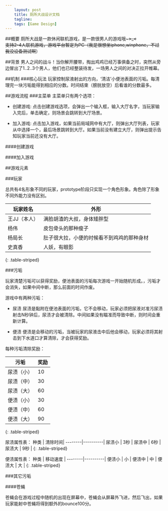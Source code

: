 ```yaml
---
    layout: post
    title: 厕所大战设计文档
    tagline: 
    tags: [Game Design]
---
```


##概要
厕所大战是一款休闲联机游戏，是一款很男人的游戏哦~~~>_<<br>
支持2-4人联机游戏，游戏平台暂定为PC（我是很想坐iphone,winphone，不过我没设备测试啊~~）

##背景
男人之间的战斗！当你解开腰带，掏出鸡鸡已经万事俱备之时，突然从旁边冒出了1..2..3个男人，他们也已经整装待发，一场男人之间的对决正拉开帷幕。

##机制
###核心玩法
玩家控制尿液射出的方向，‘清洁’小便池表面的污垢。每清理完一块污垢能得到相应的分数。时间结束（膀胱放空）后看谁的分数最多。

##游戏流程
###主菜单
主菜单只有两个选项：

- 创建游戏:
		点击创建游戏选项，会弹出一个输入框，输入大厅名字，当玩家输入完后，单击确定，则场景会跳转到大厅场景。

- 加入游戏:
		点击加入游戏，如果当前局域网中有大厅，则弹出大厅列表，玩家从中选择一个，最后场景跳转到大厅。如果当前没有建立大厅，则弹出提示告知玩家当前还没有大厅。




####创建游戏


####加入游戏


##游戏元素

###玩家

总共有4名形象不同的玩家，prototype阶段只实现一个角色形象。角色除了形象不同外能力没有区别。

玩家姓名    |外形                                      |
----------- |------------------------------------------|
王JJ（本人）|满脸胡渣的大叔，身体矮胖型|
杨伟        |皮包骨头的那种瘦子 				  |
杨局长      |肚子很大拉，小便的时候看不到鸡鸡的那种身材|
史真香      |人妖，有眼影
{: .table-striped}

###污垢

玩家清楚污垢可以获得奖励，便池表面的污垢每次游戏一开始随机形成。，污垢才会消失，如果中间中断，那么前面的时间作废。

游戏中有两种污垢：

- 尿渍 
	尿渍是黏附在便池表面的污垢，它不会移动，玩家必须把尿液对准污尿渍射击N秒钟后，尿渍才会被清除。中间如果没有瞄准而导致中断，则时间会重新计算。

- 便渍 
	便渍是会移动的污垢，当被玩家的尿液击中后他会移动，玩家必须将其射击到下水道口才算清除，才会获得奖励。


每种污垢清除奖励：

污垢          | 奖励            |
--------------|-----------------|
尿渍（小）    |10               |
尿渍（中）|30   |
尿渍（大）|60   |
便渍（小）|30   |
便渍（中）|60   |
便渍（大）|90   |
{: .table-striped}



尿渍属性表：
种类    |  清除时间|
--------|----------|
尿渍小  | 3秒      |
尿渍中  | 6秒      |
尿渍大  | 9秒      |
{: .table-striped}



便渍属性表：
种类    | 移动速度 |
--------|----------|
便渍小  | 小       |
便渍中  | 中       |
便渍大  | 大       |
{: .table-striped}

###其它污垢

####苍蝇

苍蝇会在游戏过程中随机的出现在屏幕中，苍蝇会从屏幕外飞进，然后飞出，如果玩家能射中苍蝇将得到额外的bounce100分。	


